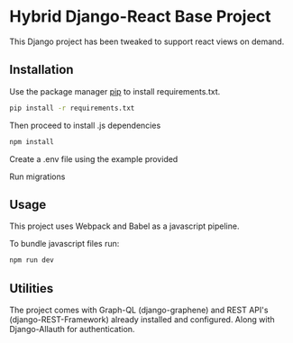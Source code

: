 # Hybrid Django-React Base Project

This Django project has been tweaked to support react views on demand. 

## Installation

Use the package manager [pip](https://pip.pypa.io/en/stable/) to install requirements.txt.



```bash
pip install -r requirements.txt
```

Then proceed to install .js dependencies 

```bash
npm install
```

Create a .env file using the example provided

Run migrations


## Usage

This project uses Webpack and Babel as a javascript pipeline. 

To bundle javascript files run:


```python
npm run dev
```

## Utilities

The project comes with Graph-QL (django-graphene) and REST API's (django-REST-Framework) already installed and configured. Along with Django-Allauth for authentication.
